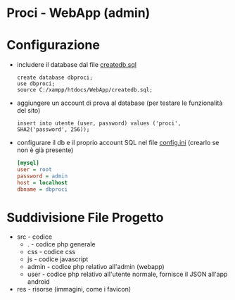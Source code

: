 # Proci - WebApp (admin)

# Configurazione

- includere il database dal file [createdb.sql](createdb.sql)  
  ```MySQL
  create database dbproci;
  use dbproci;
  source C:/xampp/htdocs/WebApp/createdb.sql;
  ```
  
- aggiungere un account di prova al database (per testare le funzionalità del sito)  
  ```MySQL
  insert into utente (user, password) values ('proci', SHA2('password', 256));
  ```
  
- configurare il db e il proprio account SQL nel file [config.ini](config.ini) (crearlo se non è già presente)  
  ```ini
  [mysql]
  user = root
  password = admin
  host = localhost
  dbname = dbproci
  ```

# Suddivisione File Progetto

- src - codice
  - . - codice php generale
  - css - codice css
  - js - codice javascript
  - admin - codice php relativo all'admin (webapp)
  - user - codice php relativo all'utente normale, fornisce il JSON all'app android
- res - risorse (immagini, come i favicon)

